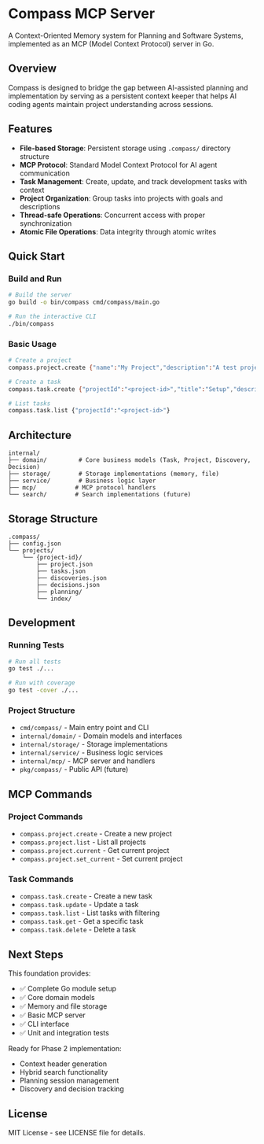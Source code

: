 # Compass MCP Server

A Context-Oriented Memory system for Planning and Software Systems, implemented as an MCP (Model Context Protocol) server in Go.

## Overview

Compass is designed to bridge the gap between AI-assisted planning and implementation by serving as a persistent context keeper that helps AI coding agents maintain project understanding across sessions.

## Features

- **File-based Storage**: Persistent storage using `.compass/` directory structure
- **MCP Protocol**: Standard Model Context Protocol for AI agent communication  
- **Task Management**: Create, update, and track development tasks with context
- **Project Organization**: Group tasks into projects with goals and descriptions
- **Thread-safe Operations**: Concurrent access with proper synchronization
- **Atomic File Operations**: Data integrity through atomic writes

## Quick Start

### Build and Run

```bash
# Build the server
go build -o bin/compass cmd/compass/main.go

# Run the interactive CLI
./bin/compass
```

### Basic Usage

```bash
# Create a project
compass.project.create {"name":"My Project","description":"A test project","goal":"Learn Compass"}

# Create a task
compass.task.create {"projectId":"<project-id>","title":"Setup","description":"Initial setup"}

# List tasks
compass.task.list {"projectId":"<project-id>"}
```

## Architecture

```
internal/
├── domain/         # Core business models (Task, Project, Discovery, Decision)
├── storage/        # Storage implementations (memory, file)
├── service/        # Business logic layer
├── mcp/           # MCP protocol handlers
└── search/        # Search implementations (future)
```

## Storage Structure

```
.compass/
├── config.json
└── projects/
    └── {project-id}/
        ├── project.json
        ├── tasks.json
        ├── discoveries.json
        ├── decisions.json
        ├── planning/
        └── index/
```

## Development

### Running Tests

```bash
# Run all tests
go test ./...

# Run with coverage
go test -cover ./...
```

### Project Structure

- `cmd/compass/` - Main entry point and CLI
- `internal/domain/` - Domain models and interfaces
- `internal/storage/` - Storage implementations
- `internal/service/` - Business logic services  
- `internal/mcp/` - MCP server and handlers
- `pkg/compass/` - Public API (future)

## MCP Commands

### Project Commands
- `compass.project.create` - Create a new project
- `compass.project.list` - List all projects
- `compass.project.current` - Get current project
- `compass.project.set_current` - Set current project

### Task Commands  
- `compass.task.create` - Create a new task
- `compass.task.update` - Update a task
- `compass.task.list` - List tasks with filtering
- `compass.task.get` - Get a specific task
- `compass.task.delete` - Delete a task

## Next Steps

This foundation provides:
- ✅ Complete Go module setup
- ✅ Core domain models
- ✅ Memory and file storage
- ✅ Basic MCP server
- ✅ CLI interface
- ✅ Unit and integration tests

Ready for Phase 2 implementation:
- Context header generation
- Hybrid search functionality
- Planning session management
- Discovery and decision tracking

## License

MIT License - see LICENSE file for details.